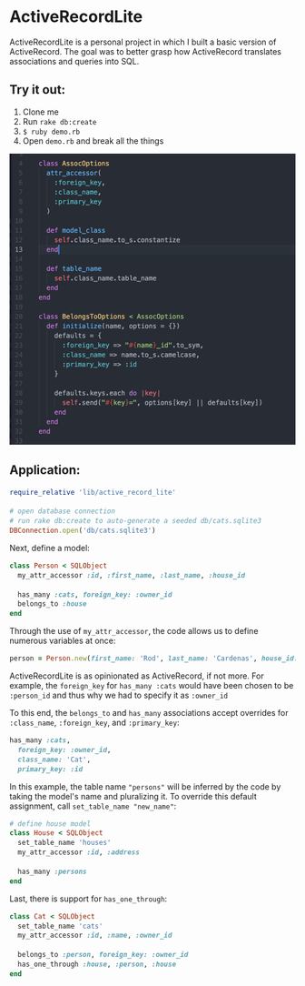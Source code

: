 # ActiveRecordLite
ActiveRecordLite is a personal project in which I built a basic version of ActiveRecord. The goal was to better grasp how ActiveRecord translates associations and queries into SQL.

Try it out:
-----
1. Clone me
2. Run ``rake db:create``
3. ``$ ruby demo.rb``
4. Open ``demo.rb`` and break all the things

![Screenshot](./img/code.png)


Application:
------
```ruby
require_relative 'lib/active_record_lite'

# open database connection
# run rake db:create to auto-generate a seeded db/cats.sqlite3
DBConnection.open('db/cats.sqlite3')
```

Next, define a model:
```ruby
class Person < SQLObject
  my_attr_accessor :id, :first_name, :last_name, :house_id

  has_many :cats, foreign_key: :owner_id
  belongs_to :house
end
```

Through the use of ``my_attr_accessor``, the code allows us to define numerous variables at once:
```ruby
person = Person.new(first_name: 'Rod', last_name: 'Cardenas', house_id: 1)
```

ActiveRecordLite is as opinionated as ActiveRecord, if not more. For example, the ``foreign_key`` for ``has_many :cats`` would have been chosen to be ``:person_id`` and thus why we had to specify it as ``:owner_id``

To this end, the ``belongs_to`` and ``has_many`` associations accept overrides for ``:class_name``, ``:foreign_key``, and `:primary_key`:

```ruby
has_many :cats,
  foreign_key: :owner_id,
  class_name: 'Cat',
  primary_key: :id
```

In this example, the table name ``"persons"`` will be inferred by the code by taking the model's name and pluralizing it. To override this default assignment, call ``set_table_name "new_name"``:
```ruby
# define house model
class House < SQLObject
  set_table_name 'houses'
  my_attr_accessor :id, :address

  has_many :persons
end
```

Last, there is support for ``has_one_through``:
```ruby
class Cat < SQLObject
  set_table_name 'cats'
  my_attr_accessor :id, :name, :owner_id

  belongs_to :person, foreign_key: :owner_id
  has_one_through :house, :person, :house
end
```
